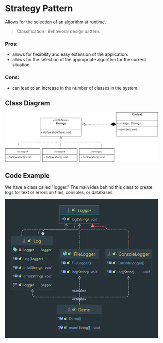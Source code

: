 # Strategy Pattern

Allows for the selection of an algorithm at runtime.

> Classification : Behavioral design pattern.

### Pros:

* allows for flexibility and easy extension of the application.
* allows for the selection of the appropriate algorithm for the current situation.

### Cons:

* can lead to an increase in the number of classes in the system.

## Class Diagram

![](../../../images/strategy.jpg)

## Code Example

We have a class called "logger." The main idea behind this class to create logs for text or errors on files, consoles,
or databases.

![Strategy Pattern](../../../images/logger.png)
